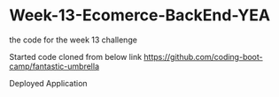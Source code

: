 # Week-13-Ecomerce-BackEnd-YEA
 the code for the week 13 challenge


Started code cloned from below link
https://github.com/coding-boot-camp/fantastic-umbrella

Deployed Application
